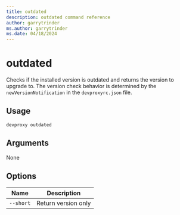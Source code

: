 ```yaml
---
title: outdated
description: outdated command reference
author: garrytrinder
ms.author: garrytrinder
ms.date: 04/18/2024
---
```


# outdated

Checks if the installed version is outdated and returns the version to upgrade to. The version check behavior is determined by the `newVersionNotification` in the `devproxyrc.json` file.

## Usage

```console
devproxy outdated
```

## Arguments

None

## Options

| Name | Description |
| --- | --- |
| `--short` | Return version only |
